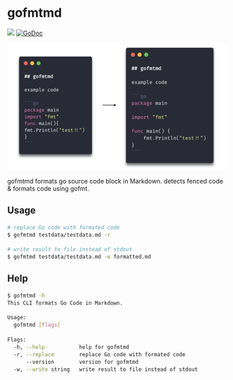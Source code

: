 # gofmtmd


<img src="https://img.shields.io/badge/go-v1.13-blue.svg"/> [![GoDoc](https://godoc.org/github.com/po3rin/gofmtmd?status.svg)](https://godoc.org/github.com/po3rin/gofmtmd)

<img src="image/cover.png" width="640px"/>

gofmtmd formats go source code block in Markdown. detects fenced code & formats code using gofmt. 


## Usage

```bash
# replace Go code with formated code
$ gofmtmd testdata/testdata.md -r

# write result to file instead of stdout
$ gofmtmd testdata/testdata.md -w formatted.md
```

## Help

```bash
$ gofmtmd -h
This CLI formats Go Code in Markdown.

Usage:
  gofmtmd [flags]

Flags:
  -h, --help           help for gofmtmd
  -r, --replace        replace Go code with formated code
      --version        version for gofmtmd
  -w, --write string   write result to file instead of stdout
```
